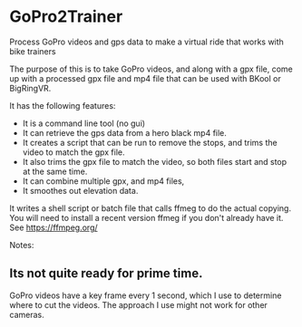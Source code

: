 # GoPro2Trainer
Process GoPro videos and gps data to make a virtual ride that works with bike trainers

The purpose of this is to take GoPro videos, and along with a gpx file, come up with a 
processed gpx file and mp4 file that can be used with BKool or BigRingVR.

It has the following features:
* It is a command line tool (no gui)
* It can retrieve the gps data from a hero black mp4 file.
* It creates a script that can be run to remove the stops, and trims the video to match the gpx file.
* It also trims the gpx file to match the video, so both files start and stop at the same time.
* It can combine multiple gpx, and mp4 files, 
* It smoothes out elevation data.

It writes a shell script or batch file that calls ffmeg to do the actual copying.  You will need to install 
a recent version ffmeg if you don't already have it.  See https://ffmpeg.org/


Notes:

## Its not quite ready for prime time.

GoPro videos have a key frame every 1 second, which I use to determine where to cut the videos.
The approach I use might not work for other cameras.
